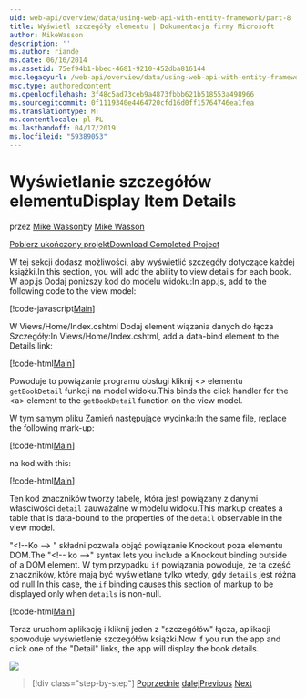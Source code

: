 ```yaml
---
uid: web-api/overview/data/using-web-api-with-entity-framework/part-8
title: Wyświetl szczegóły elementu | Dokumentacja firmy Microsoft
author: MikeWasson
description: ''
ms.author: riande
ms.date: 06/16/2014
ms.assetid: 75ef94b1-bbec-4681-9210-452dba816144
msc.legacyurl: /web-api/overview/data/using-web-api-with-entity-framework/part-8
msc.type: authoredcontent
ms.openlocfilehash: 3f48c5ad73ceb9a4873fbbb621b518553a498966
ms.sourcegitcommit: 0f1119340e4464720cfd16d0ff15764746ea1fea
ms.translationtype: MT
ms.contentlocale: pl-PL
ms.lasthandoff: 04/17/2019
ms.locfileid: "59389053"
---
```

# <a name="display-item-details"></a><span data-ttu-id="c100e-102">Wyświetlanie szczegółów elementu</span><span class="sxs-lookup"><span data-stu-id="c100e-102">Display Item Details</span></span>

<span data-ttu-id="c100e-103">przez [Mike Wasson](https://github.com/MikeWasson)</span><span class="sxs-lookup"><span data-stu-id="c100e-103">by [Mike Wasson](https://github.com/MikeWasson)</span></span>

[<span data-ttu-id="c100e-104">Pobierz ukończony projekt</span><span class="sxs-lookup"><span data-stu-id="c100e-104">Download Completed Project</span></span>](https://github.com/MikeWasson/BookService)

<span data-ttu-id="c100e-105">W tej sekcji dodasz możliwości, aby wyświetlić szczegóły dotyczące każdej książki.</span><span class="sxs-lookup"><span data-stu-id="c100e-105">In this section, you will add the ability to view details for each book.</span></span> <span data-ttu-id="c100e-106">W app.js Dodaj poniższy kod do modelu widoku:</span><span class="sxs-lookup"><span data-stu-id="c100e-106">In app.js, add to the following code to the view model:</span></span>

[!code-javascript[Main](part-8/samples/sample1.js)]

<span data-ttu-id="c100e-107">W Views/Home/Index.cshtml Dodaj element wiązania danych do łącza Szczegóły:</span><span class="sxs-lookup"><span data-stu-id="c100e-107">In Views/Home/Index.cshtml, add a data-bind element to the Details link:</span></span>

[!code-html[Main](part-8/samples/sample2.html?highlight=5)]

<span data-ttu-id="c100e-108">Powoduje to powiązanie programu obsługi kliknij &lt;&gt; elementu `getBookDetail` funkcji na model widoku.</span><span class="sxs-lookup"><span data-stu-id="c100e-108">This binds the click handler for the &lt;a&gt; element to the `getBookDetail` function on the view model.</span></span>

<span data-ttu-id="c100e-109">W tym samym pliku Zamień następujące wycinka:</span><span class="sxs-lookup"><span data-stu-id="c100e-109">In the same file, replace the following mark-up:</span></span>

[!code-html[Main](part-8/samples/sample3.html)]

<span data-ttu-id="c100e-110">na kod:</span><span class="sxs-lookup"><span data-stu-id="c100e-110">with this:</span></span>

[!code-html[Main](part-8/samples/sample4.html)]

<span data-ttu-id="c100e-111">Ten kod znaczników tworzy tabelę, która jest powiązany z danymi właściwości `detail` zauważalne w modelu widoku.</span><span class="sxs-lookup"><span data-stu-id="c100e-111">This markup creates a table that is data-bound to the properties of the `detail` observable in the view model.</span></span>

<span data-ttu-id="c100e-112">"&lt;!--Ko —&gt; &quot; składni pozwala objąć powiązanie Knockout poza elementu DOM.</span><span class="sxs-lookup"><span data-stu-id="c100e-112">The "&lt;!-- ko --&gt;&quot; syntax lets you include a Knockout binding outside of a DOM element.</span></span> <span data-ttu-id="c100e-113">W tym przypadku `if` powiązania powoduje, że ta część znaczników, które mają być wyświetlane tylko wtedy, gdy `details` jest różna od null.</span><span class="sxs-lookup"><span data-stu-id="c100e-113">In this case, the `if` binding causes this section of markup to be displayed only when `details` is non-null.</span></span>

[!code-html[Main](part-8/samples/sample5.html)]

<span data-ttu-id="c100e-114">Teraz uruchom aplikację i kliknij jeden z &quot;szczegółów&quot; łącza, aplikacji spowoduje wyświetlenie szczegółów książki.</span><span class="sxs-lookup"><span data-stu-id="c100e-114">Now if you run the app and click one of the &quot;Detail&quot; links, the app will display the book details.</span></span>

[![](part-8/_static/image2.png)](part-8/_static/image1.png)

> [!div class="step-by-step"]
> <span data-ttu-id="c100e-115">[Poprzednie](part-7.md)
> [dalej](part-9.md)</span><span class="sxs-lookup"><span data-stu-id="c100e-115">[Previous](part-7.md)
[Next](part-9.md)</span></span>
